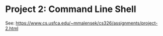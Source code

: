 # Project 2: Command Line Shell

See: https://www.cs.usfca.edu/~mmalensek/cs326/assignments/project-2.html
